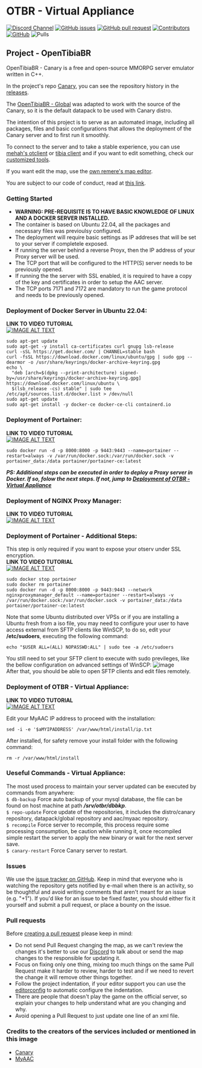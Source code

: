 # OTBR - Virtual Appliance

[![Discord Channel](https://img.shields.io/discord/528117503952551936.svg?style=flat-square&logo=discord)](https://discord.gg/3NxYnyV)
[![GitHub issues](https://img.shields.io/github/issues/opentibiabr/canary)](https://github.com/opentibiabr/canary/issues)
[![GitHub pull request](https://img.shields.io/github/issues-pr/opentibiabr/canary)](https://github.com/opentibiabr/canary/pulls)
[![Contributors](https://img.shields.io/github/contributors/opentibiabr/canary.svg?style=flat-square)](https://github.com/opentibiabr/canary/graphs/contributors)
[![GitHub](https://img.shields.io/github/license/sircurse/otbr-va)](https://github.com/sircurse/otbr-va/blob/master/LICENSE)
![Pulls](https://img.shields.io/docker/pulls/sircurse/otbr-va)

## Project - OpenTibiaBR
OpenTibiaBR - Canary is a free and open-source MMORPG server emulator written in C++.

In the project's repo [Canary](https://github.com/opentibiabr/canary), you can see the repository history in the [releases](https://github.com/opentibiabr/canary/releases).

The [OpenTibiaBR - Global](https://github.com/opentibiabr/otservbr-global) was adapted to work with the source of the Canary, so it is the default datapack to be used with Canary distro.

The intention of this project is to serve as an automated image, including all packages, files and basic configurations that allows the deployment of the Canary server and to first run it smoothly.

To connect to the server and to take a stable experience, you can use [mehah's otclient](https://github.com/mehah/otclient) or [tibia client](https://github.com/dudantas/tibia-client/releases/latest) and if you want to edit something, check our [customized tools](https://majestyotbr.gitbook.io/opentibiabr/others/downloads/tools).

If you want edit the map, use the [own remere's map editor](https://github.com/opentibiabr/remeres-map-editor/).

You are subject to our code of conduct, read at [this link](https://github.com/opentibiabr/canary/blob/master/CODE_OF_CONDUCT.md).

### Getting **Started**

* **WARNING: PRE-REQUISITE IS TO HAVE BASIC KNOWLEDGE OF LINUX AND A DOCKER SERVER INSTALLED.**
* The container is based on Ubuntu 22.04, all the packages and necessary files was previoulsy configured.
* The deployment will require basic settings as IP addreses that will be set to your server if completele exposed.
* If running the server behind a reverse Proyx, then the IP address of your Proxy server will be used.
* The TCP port that will be configured to the HTTP(S) server needs to be previously opened.
* If running the the server with SSL enabled, it is required to have a copy of the key and certificates in order to setup the AAC server.
* The TCP ports 7171 and 7172 are mandatory to run the game protocol and needs to be previously opened.

### **Deployment of Docker Server in Ubuntu 22.04:**<br>
**LINK TO VIDEO TUTORIAL**<br>
[![IMAGE ALT TEXT](http://img.youtube.com/vi/ILST5P62924/0.jpg)](http://www.youtube.com/watch?v=ILST5P62924 "Docker server deployment")

```shell
sudo apt-get update
sudo apt-get -y install ca-certificates curl gnupg lsb-release
curl -sSL https://get.docker.com/ | CHANNEL=stable bash
curl -fsSL https://download.docker.com/linux/ubuntu/gpg | sudo gpg --dearmor -o /usr/share/keyrings/docker-archive-keyring.gpg
echo \
  "deb [arch=$(dpkg --print-architecture) signed-by=/usr/share/keyrings/docker-archive-keyring.gpg] https://download.docker.com/linux/ubuntu \
  $(lsb_release -cs) stable" | sudo tee /etc/apt/sources.list.d/docker.list > /dev/null
sudo apt-get update
sudo apt-get install -y docker-ce docker-ce-cli containerd.io
```

### **Deployment of Portainer:**<br>
**LINK TO VIDEO TUTORIAL**<br>
[![IMAGE ALT TEXT](http://img.youtube.com/vi/ltLUMu5RuB8/0.jpg)](http://www.youtube.com/watch?v=ltLUMu5RuB8 "Portainer deployment")

```shell
sudo docker run -d -p 8000:8000 -p 9443:9443 --name=portainer --restart=always -v /var/run/docker.sock:/var/run/docker.sock -v portainer_data:/data portainer/portainer-ce:latest
```
***PS: Additional steps can be executed in order to deploy a Proxy server in Docker. If so, folow the next steps. If not, jump to [Deployment of OTBR - Virtual Appliance](https://github.com/opentibiabr/otbr-va#deployment-of-otbr---virtual-appliance)***

### **Deployment of NGINX Proxy Manager:**<br>
**LINK TO VIDEO TUTORIAL**<br>
[![IMAGE ALT TEXT](http://img.youtube.com/vi/hIWAys-sq_o/0.jpg)](http://www.youtube.com/watch?v=hIWAys-sq_o "NGINX Proxy Manager deployment")


### **Deployment of Portainer - Additional Steps:**<br>
This step is only required if you want to expose your otserv under SSL encryption.<br>
**LINK TO VIDEO TUTORIAL**<br>
[![IMAGE ALT TEXT](http://img.youtube.com/vi/5fI1AAvHOSU/0.jpg)](http://www.youtube.com/watch?v=5fI1AAvHOSU "SSL configuration")

```shell
sudo docker stop portainer
sudo docker rm portainer
sudo docker run -d -p 8000:8000 -p 9443:9443 --network nginxproxymanager_default --name=portainer --restart=always -v /var/run/docker.sock:/var/run/docker.sock -v portainer_data:/data portainer/portainer-ce:latest
```

Note that some Ubuntu distributed over VPSs or if you are installing a Ubuntu fresh from a iso file, you may need to configure your user to have access external from SFTP clients like WinSCP, to do so, edit your **/etc/sudoers**, executing the following command:<br>
```
echo "$USER ALL=(ALL) NOPASSWD:ALL" | sudo tee -a /etc/sudoers
```
You still need to set your SFTP client to execute with sudo previleges, like the bellow configuration on advanced settings of WinSCP:
![image](https://user-images.githubusercontent.com/11935651/176328044-aac14f44-1ccb-41ae-9b2e-d7c2ae89d23f.png)
<br>After that, you should be able to open SFTP clients and edit files remotely.

### **Deployment of OTBR - Virtual Appliance:**<br>
**LINK TO VIDEO TUTORIAL**<br>
[![IMAGE ALT TEXT](http://img.youtube.com/vi/aHVCG8fOuTE/0.jpg)](http://www.youtube.com/watch?v=aHVCG8fOuTE "OTBR-VA Deployment")

Edit your MyAAC IP address to proceed with the installation:
```shell
sed -i -e '$aMYIPADDRESS' /var/www/html/install/ip.txt
```
After installed, for safety remove your install folder with the following command:
```shell
rm -r /var/www/html/install
```

### **Ueseful Commands - Virtual Appliance:**<br>
The most used process to maintain your server updated can be executed by commands from anywhere:<br>
```$ db-backup```
Force auto backup of your mysql database, the file can be found on host machine at path ***/srv/otbr/dbbkp***.<br>
```$ repo-update```
Force update of the repositories, it includes the distro/canary repository, datapack/global repository and aac/myaac repository.<br>
```$ recompile```
Force server to recompile, this process require some processing consumption, be caution while running it, once recompiled simple restart the server to apply the new binary or wait for the next server save.<br>
```$ canary-restart```
Force Canary server to restart.

### Issues

We use the [issue tracker on GitHub](https://github.com/opentibiabr/canary/issues). Keep in mind that everyone who is watching the repository gets notified by e-mail when there is an activity, so be thoughtful and avoid writing comments that aren't meant for an issue (e.g. "+1"). If you'd like for an issue to be fixed faster, you should either fix it yourself and submit a pull request, or place a bounty on the issue.

### Pull requests

Before [creating a pull request](https://github.com/opentibiabr/canary/pulls) please keep in mind:

  * Do not send Pull Request changing the map, as we can't review the changes it's better to use our [Discord](https://discord.gg/3NxYnyV) to talk about or send the map changes to the responsible for updating it.
  * Focus on fixing only one thing, mixing too much things on the same Pull Request make it harder to review, harder to test and if we need to revert the change it will remove other things together.
  * Follow the project indentation, if your editor support you can use the [editorconfig](https://editorconfig.org/) to automatic configure the indentation.
  * There are people that doesn't play the game on the official server, so explain your changes to help understand what are you changing and why.
  * Avoid opening a Pull Request to just update one line of an xml file.

### Credits to the creators of the services included or mentioned in this image

  * [Canary](https://github.com/opentibiabr/canary/graphs/contributors)
  * [MyAAC](https://github.com/otsoft/myaac/graphs/contributors)
